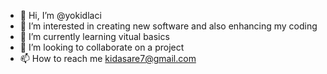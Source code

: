 - 👋 Hi, I’m @yokidlaci
- 👀 I’m interested in creating new software and also enhancing my coding
- 🌱 I’m currently learning vitual basics
- 💞️ I’m looking to collaborate on a project
- 📫 How to reach me kidasare7@gmail.com

<!---
yokidlaci/yokidlaci is a ✨ special ✨ repository because its `README.md` (this file) appears on your GitHub profile.
You can click the Preview link to take a look at your changes.
--->
